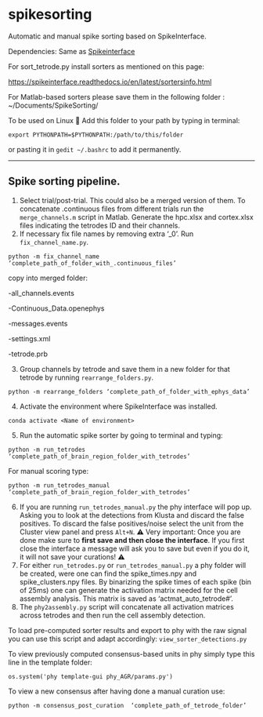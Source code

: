 # spikesorting
Automatic and manual spike sorting based on SpikeInterface.

Dependencies: Same as [Spikeinterface](https://github.com/SpikeInterface/spiketutorials/tree/master/NWB_Developer_Breakout_Session_Sep2020)

For sort_tetrode.py install sorters as mentioned on this page:

https://spikeinterface.readthedocs.io/en/latest/sortersinfo.html

For Matlab-based sorters please save them in the following folder : ~/Documents/SpikeSorting/

To be used on Linux :penguin: Add this folder to your path by typing in terminal:
```
export PYTHONPATH=$PYTHONPATH:/path/to/this/folder
```
or pasting it in `gedit ~/.bashrc` to add it permanently.

-----------------------
## Spike sorting pipeline.

1.	Select trial/post-trial. This could also be a merged version of them. To concatenate .continuous files from different trials run the `merge_channels.m` script in Matlab. Generate the hpc.xlsx and cortex.xlsx files indicating the tetrodes ID and their channels.
2.	If necessary fix file names by removing extra ‘_0’.  Run `fix_channel_name.py`.
```
python -m fix_channel_name ‘complete_path_of_folder_with_.continuous_files’
```
copy into merged folder:

-all_channels.events

-Continuous_Data.openephys

-messages.events

-settings.xml

-tetrode.prb

3.	Group channels by tetrode and save them in a new folder for that tetrode by running  `rearrange_folders.py`. 
```
python -m rearrange_folders ‘complete_path_of_folder_with_ephys_data’
```
4.	Activate the environment where SpikeInterface was installed. 
```
conda activate <Name of environment>
```
5. Run the automatic spike sorter by going to terminal and typing:
```
python -m run_tetrodes  ‘complete_path_of_brain_region_folder_with_tetrodes’
```
  For manual scoring type:
```
python -m run_tetrodes_manual  ‘complete_path_of_brain_region_folder_with_tetrodes’
```

6.	If you are running `run_tetrodes_manual.py` the phy interface will pop up. Asking you to look at the detections from Klusta and discard the false positives. To discard the false positives/noise select the unit from the Cluster view panel and press `Alt+N`. :warning: Very important: Once you are done make sure to __first save and then close the interface__. If you first close the interface a message will ask you to save but even if you do it, it will not save your curations! :warning:
7.	For either `run_tetrodes.py` or `run_tetrodes_manual.py` a phy folder will be created, were one can find the spike_times.npy and spike_clusters.npy files. By binarizing the spike times of each spike (bin of 25ms) one can generate the activation matrix needed for the cell assembly analysis. This matrix is saved as ‘actmat_auto_tetrode#’.
8.	The `phy2assembly.py` script will concatenate all activation matrices across tetrodes and then run the cell assembly detection.

To load pre-computed sorter results and export to phy with the raw signal you can use this script and adapt accordingly:
`view_sorter_detections.py`

To view previously computed consensus-based units in phy simply type this line in the template folder:
```
os.system('phy template-gui phy_AGR/params.py')
```
To view a new consensus after having done a manual curation use:
```
python -m consensus_post_curation  ‘complete_path_of_tetrode_folder’
```
